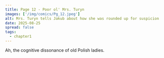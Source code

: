 ```yaml
---
title: Page 12 - Poor ol' Mrs. Turyn
images: ['/img/comics/Pg_12.jpeg']
alt: Mrs. Turyn tells Jakub about how she was rounded up for suspicion of witchcraft for growing thyme.
date: 2025-08-25
spread: false
tags:
  - chapter1
---
```

Ah, the cognitive dissonance of old Polish ladies.